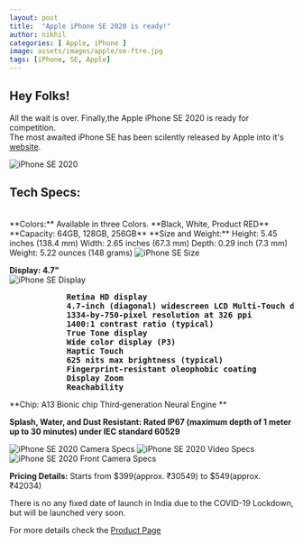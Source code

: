 ```yaml
---
layout: post
title:  "Apple iPhone SE 2020 is ready!"
author: nikhil
categories: [ Apple, iPhone ]
image: assets/images/apple/se-ftre.jpg
tags: [iPhone, SE, Apple]
---
```


## Hey Folks! ##
All the wait is over. Finally,the Apple iPhone SE 2020 is ready for competition.  
The most awaited iPhone SE has been scilently released by Apple into it's <a href="https://www.apple.com/" target="_blank">website</a>.

<img src="{{ site.baseurl }}/assets/images/apple/se-size-img.png" alt="iPhone SE 2020" title="iPhone SE 2020" />

<h2>Tech Specs:</h2><br>
**Colors:** Available in three Colors. **Black, White, Product RED**  
**Capacity: 64GB, 128GB, 256GB**  
**Size and Weight:**  
Height: 5.45 inches (138.4 mm)  
Width: 2.65 inches (67.3 mm)  
Depth: 0.29 inch (7.3 mm)  
Weight: 5.22 ounces (148 grams)  
<img src="{{ site.baseurl }}/assets/images/apple/se-size-weight.jpg" alt="iPhone SE Size" title="iPhone SE 2020 Size" />

**Display: 4.7"**  
<img src="{{ site.baseurl }}/assets/images/apple/se-display.jpg" alt="iPhone SE Display" title="iPhone SE 2020 Display" />

<pre><b>            Retina HD display
            4.7-inch (diagonal) widescreen LCD Multi‑Touch display with IPS technology
            1334-by-750-pixel resolution at 326 ppi
            1400:1 contrast ratio (typical)
            True Tone display
            Wide color display (P3)
            Haptic Touch
            625 nits max brightness (typical)
            Fingerprint-resistant oleophobic coating
            Display Zoom
            Reachability</b></pre>

**Chip:     A13 Bionic chip
            Third‑generation Neural Engine **   

**Splash, Water, and Dust Resistant: Rated IP67 (maximum depth of 1 meter up to 30 minutes) under IEC standard 60529**  

<img src="{{ site.baseurl }}/assets/images/apple/se-camera.jpg" title="iPhone SE 2020 Camera Specs" />

<img src="{{ site.baseurl }}/assets/images/apple/se-video.jpg" title="iPhone SE 2020 Video Specs" />

<img src="{{ site.baseurl }}/assets/images/apple/se-frntcamera.jpg" title="iPhone SE 2020 Front Camera Specs" />

<img src="{{ site.baseurl }}/assets/images/apple/se-addl.jpg" alt="" />

**Pricing Details:** Starts from $399(approx. ₹30549) to $549(approx. ₹42034)

There is no any fixed date of launch in India due to the COVID-19 Lockdown, but will be launched very soon.

For more details check the <a href="https://www.apple.com/iphone-se/specs/" target="_blank">Product Page</a>
